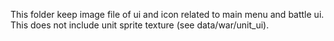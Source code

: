 This folder keep image file of ui and icon related to main menu and battle ui. This does not include unit sprite texture (see data/war/unit_ui).